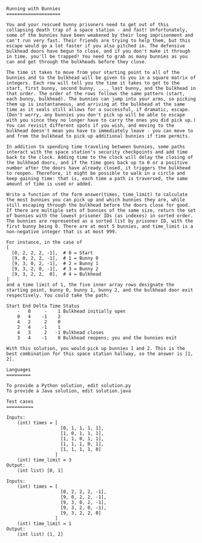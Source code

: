 	Running with Bunnies
	====================

	You and your rescued bunny prisoners need to get out of this collapsing death trap of a space station - and fast! Unfortunately, some of the bunnies have been weakened by their long imprisonment and can't run very fast. Their friends are trying to help them, but this escape would go a lot faster if you also pitched in. The defensive bulkhead doors have begun to close, and if you don't make it through in time, you'll be trapped! You need to grab as many bunnies as you can and get through the bulkheads before they close. 

	The time it takes to move from your starting point to all of the bunnies and to the bulkhead will be given to you in a square matrix of integers. Each row will tell you the time it takes to get to the start, first bunny, second bunny, ..., last bunny, and the bulkhead in that order. The order of the rows follows the same pattern (start, each bunny, bulkhead). The bunnies can jump into your arms, so picking them up is instantaneous, and arriving at the bulkhead at the same time as it seals still allows for a successful, if dramatic, escape. (Don't worry, any bunnies you don't pick up will be able to escape with you since they no longer have to carry the ones you did pick up.) You can revisit different spots if you wish, and moving to the bulkhead doesn't mean you have to immediately leave - you can move to and from the bulkhead to pick up additional bunnies if time permits.

	In addition to spending time traveling between bunnies, some paths interact with the space station's security checkpoints and add time back to the clock. Adding time to the clock will delay the closing of the bulkhead doors, and if the time goes back up to 0 or a positive number after the doors have already closed, it triggers the bulkhead to reopen. Therefore, it might be possible to walk in a circle and keep gaining time: that is, each time a path is traversed, the same amount of time is used or added.

	Write a function of the form answer(times, time_limit) to calculate the most bunnies you can pick up and which bunnies they are, while still escaping through the bulkhead before the doors close for good. If there are multiple sets of bunnies of the same size, return the set of bunnies with the lowest prisoner IDs (as indexes) in sorted order. The bunnies are represented as a sorted list by prisoner ID, with the first bunny being 0. There are at most 5 bunnies, and time_limit is a non-negative integer that is at most 999.

	For instance, in the case of
	[
	  [0, 2, 2, 2, -1],  # 0 = Start
	  [9, 0, 2, 2, -1],  # 1 = Bunny 0
	  [9, 3, 0, 2, -1],  # 2 = Bunny 1
	  [9, 3, 2, 0, -1],  # 3 = Bunny 2
	  [9, 3, 2, 2,  0],  # 4 = Bulkhead
	]
	and a time limit of 1, the five inner array rows designate the starting point, bunny 0, bunny 1, bunny 2, and the bulkhead door exit respectively. You could take the path:

	Start End Delta Time Status
		-   0     -    1 Bulkhead initially open
		0   4    -1    2
		4   2     2    0
		2   4    -1    1
		4   3     2   -1 Bulkhead closes
		3   4    -1    0 Bulkhead reopens; you and the bunnies exit

	With this solution, you would pick up bunnies 1 and 2. This is the best combination for this space station hallway, so the answer is [1, 2].

	Languages
	=========

	To provide a Python solution, edit solution.py
	To provide a Java solution, edit solution.java

	Test cases
	==========

	Inputs:
		(int) times = [
						[0, 1, 1, 1, 1], 
						[1, 0, 1, 1, 1], 
						[1, 1, 0, 1, 1], 
						[1, 1, 1, 0, 1], 
						[1, 1, 1, 1, 0]
					  ]
		(int) time_limit = 3
	Output:
		(int list) [0, 1]

	Inputs:
		(int) times = [
						[0, 2, 2, 2, -1], 
						[9, 0, 2, 2, -1], 
						[9, 3, 0, 2, -1], 
						[9, 3, 2, 0, -1], 
						[9, 3, 2, 2, 0]
					  ]
		(int) time_limit = 1
	Output:
		(int list) [1, 2]